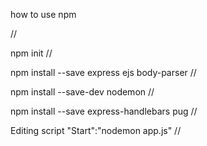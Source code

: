 how to use npm 

// 

npm init 
//

npm install --save express ejs body-parser
//

npm install --save-dev nodemon
//

npm install --save express-handlebars pug
//

Editing script "Start":"nodemon app.js"
//

